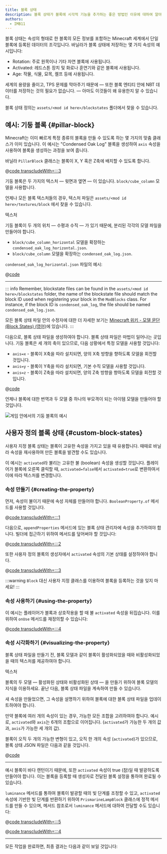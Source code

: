 ```yaml
---
title: 블록 상태
description: 블록 상태가 블록에 시각적 기능을 추가하는 좋은 방법인 이유에 대하여 알아보세요.
authors:
  - IMB11
---
```


블록 상태는 속성의 형태로 한 블록의 모든 정보를 포함하는 Minecraft 세계에서 단일 블록에 등록된 데이터의 조각입니다. 바닐라가 블록 상태에 저장하는 몇 가지 속성의 예시입니다:

- Rotation: 주로 원목이나 기타 자연 블록에 사용됩니다.
- Activated: 레드스톤 장치 및 화로나 훈연기와 같은 블록에 사용됩니다.
- Age: 작물, 식물, 묘목, 켈프 등에 사용됩니다.

세계의 용량을 줄이고, TPS 문제를 막아주기 때문에 — 또한 블록 엔티티 안에 NBT 데이터를 저장하는 것의 필요가 없습니다. — 아마도 이것들이 왜 유용한지 알 수 있습니다.

블록 상태 정의는 `assets/<mod id here>/blockstates` 폴더에서 찾을 수 있습니다.

## 예시: 기둥 블록 {#pillar-block}

<!-- Note: This example could be used for a custom recipe types guide, a condensor machine block with a custom "Condensing" recipe? -->

Minecraft는 이미 빠르게 특정 종류의 블록을 만들 수 있도록 하는 몇 가지의 맞춤 클래스가 이미 있습니다. 이 예시는 "Condensed Oak Log" 블록을 생성하여 `axis` 속성을 사용하여 블록을 생성하는 과정을 보여 줍니다.

바닐라 `PillarBlock` 클래스는 블록이 X, Y 혹은 Z축에 배치할 수 있도록 합니다.

@[code transcludeWith=:::3](@/reference/latest/src/main/java/com/example/docs/block/ModBlocks.java)

기둥 블록은 두 가지의 텍스처 — 윗면과 옆면 — 이 있습니다. `block/cube_column` 모델을 사용합니다.

언제나 모든 블록 텍스처들의 경우, 텍스처 파일은 `assets/<mod id here>/textures/block` 에서 찾을 수 있습니다.

<DownloadEntry visualURL="/assets/develop/blocks/blockstates_0_large.png" downloadURL="/assets/develop/blocks/condensed_oak_log_textures.zip">텍스처</DownloadEntry>

기둥 블록이 두 개의 위치 — 수평과 수직 — 가 있기 때문에, 분리된 각각의 모델 파일을 만들어야 합니다.

- `block/cube_column_horizontal` 모델을 확장하는 `condensed_oak_log_horizontal.json`.
- `block/cube_column` 모델을 확장하는 `condensed_oak_log.json`.

`condensed_oak_log_horizontal.json` 파일의 예시:

@[code](@/reference/latest/src/main/resources/assets/fabric-docs-reference/models/block/condensed_oak_log_horizontal.json)

---

::: info
Remember, blockstate files can be found in the `assets/<mod id here>/blockstates` folder, the name of the blockstate file should match the block ID used when registering your block in the `ModBlocks` class. For instance, if the block ID is `condensed_oak_log`, the file should be named `condensed_oak_log.json`.

모든 블록 상태 파일 안의 수정자에 대한 더 자세한 보기는 [Minecraft 위키 - 모델 문단 (Block States) (영어)](https://minecraft.wiki/w/Tutorials/Models#Block_states)에 있습니다.
:::

다음으로, 블록 상태 파일을 생성하여야 합니다. 블록 상태 파일은 마법이 일어나는 곳입니다. 기둥 블록은 세 개의 축이 있으므로, 다음 상황에서 특정 모델을 사용할 것입니다:

- `axis=x` - 블록이 X축을 따라 설치되면, 양의 X축 방향을 향하도록 모델을 회전할 것입니다.
- `axis=y` - 블록이 Y축을 따라 설치되면, 기본 수직 모델을 사용할 것입니다.
- `axis=z` - 블록이 Z축을 따라 설치되면, 양의 Z축 방향을 향하도록 모델을 회전할 것입니다.

@[code](@/reference/latest/src/main/resources/assets/fabric-docs-reference/blockstates/condensed_oak_log.json)

언제나 블록에 대한 번역과 두 모델 중 하나의 부모격이 되는 아이템 모델을 만들어야 할 것입니다.

![게임 안에서의 기둥 블록의 예시](/assets/develop/blocks/blockstates_1.png)

## 사용자 정의 블록 상태 {#custom-block-states}

사용자 지정 블록 상태는 블록이 고유한 속성을 가지고 있을 때 유용합니다. 때때로 바닐라 속성을 재사용하여 만든 블록을 발견할 수도 있습니다.

이 예시는 `activated`라 불리는 고유한 불 (boolean) 속성을 생성할 것입니다. 플레이어가 블록에 오른쪽 클릭할 때, `activated=false`에서 `activated=true`로 변환하여서 이에 따라 텍스처를 변경합니다.

### 속성 만들기 {#creating-the-property}

먼저, 속성이 불이기 때문에 속성 자체를 만들어야 합니다. `BooleanProperty.of` 메서드를 사용할 것입니다.

@[code transcludeWith=:::1](@/reference/latest/src/main/java/com/example/docs/block/custom/PrismarineLampBlock.java)

다음으로, `appendProperties` 메서드에 있는 블록 상태 관리자에 속성을 추가하여야 합니다. 빌더에 접근하기 위하여 메서드를 덮어써야 할 것입니다:

@[code transcludeWith=:::2](@/reference/latest/src/main/java/com/example/docs/block/custom/PrismarineLampBlock.java)

또한 사용자 정의 블록의 생성자에서 `activated` 속성의 기본 상태를 설정하여야 합니다.

@[code transcludeWith=:::3](@/reference/latest/src/main/java/com/example/docs/block/custom/PrismarineLampBlock.java)

:::warning
`Block` 대신 사용자 지정 클래스를 이용하여 블록을 등록하는 것을 잊지 마세요!
:::

### 속성 사용하기 {#using-the-property}

이 예시는 플레이어가 블록과 상호작용을 할 때 불 `activated` 속성을 뒤집습니다. 이를 위하여 `onUse` 메서드를 재정의할 수 있습니다:

@[code transcludeWith=:::4](@/reference/latest/src/main/java/com/example/docs/block/custom/PrismarineLampBlock.java)

### 속성 시각화하기 {#visualizing-the-property}

블록 상태 파일을 만들기 전, 블록 모델과 같이 블록이 활성화되었을 때와 비활성화되었을 때의 텍스처를 제공하여야 합니다.

<DownloadEntry visualURL="/assets/develop/blocks/blockstates_2_large.png" downloadURL="/assets/develop/blocks/prismarine_lamp_textures.zip">텍스처</DownloadEntry>

블록의 두 모델 — 활성화된 상태와 비활성화된 상태 — 을 만들기 위하여 블록 모델의 지식을 이용하세요. 끝난 다음, 블록 상태 파일을 계속하여 만들 수 있습니다.

새 속성을 만들었으면, 그 속성을 설명하기 위하여 블록에 대한 블록 상태 파일을 업데이트하여야 합니다.

만약 블록에 여러 개의 속성이 있는 경우, 가능한 모든 조합을 고려하여야 합니다. 예시로, `activated`와 `axis`는 6개의 조합으로 이어집니다. (`activated`가 가능한 두 개의 값과, `axis`가 가능한 세 개의 값).

블록이 오직 두 개의 가능한 변형이 있고, 오직 한 개의 속성 (`activated`)가 있으므로, 블록 상태 JSON 파일은 다음과 같을 것입니다.

@[code](@/reference/latest/src/main/resources/assets/fabric-docs-reference/blockstates/prismarine_lamp.json)

---

예시 블록이 바다 랜턴이기 때문에, 또한 `activated` 속성이 true (참)일 때 발광하도록 만들어야 합니다. 이는 블록을 등록할 때 생성자로 전달된 블록 설정을 통하여 완료될 수 있습니다.

`luminance` 메서드를 통하여 블록이 발광할 때의 빛 단계를 조정할 수 있고, `activated` 속성에 기반한 빛 단계를 반환하기 위하여 `PrismarineLampBlock` 클래스에 정적 메서드를 만들 수 있으며, 메서드 참조로서 `luminance` 메서드에 대하여 전달할 수도 있습니다:

@[code transcludeWith=:::5](@/reference/latest/src/main/java/com/example/docs/block/custom/PrismarineLampBlock.java)

@[code transcludeWith=:::4](@/reference/latest/src/main/java/com/example/docs/block/ModBlocks.java)

---

<!-- Note: This block can be a great starter for a redstone block interactivity page, maybe triggering the blockstate based on redstone input? -->

모든 작업을 완료하면, 최종 결과는 다음과 같이 보일 것입니다:

<VideoPlayer src="/assets/develop/blocks/blockstates_3.webm" title="Prismarine Lamp Block in-game" />
